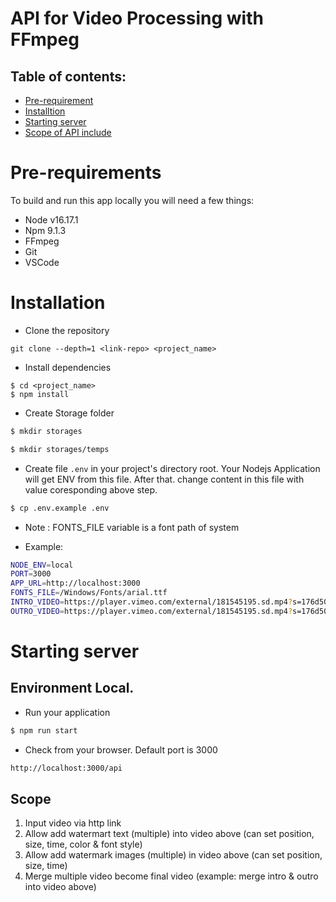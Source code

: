 # API for Video Processing with FFmpeg

## Table of contents:

- [Pre-requirement](#pre-requirement)
- [Installtion](#installation)
- [Starting server](#starting-server)
- [Scope of API include](#Scope)

# Pre-requirements

To build and run this app locally you will need a few things:
- Node v16.17.1
- Npm 9.1.3
- FFmpeg
- Git
- VSCode

# Installation

- Clone the repository

```
git clone --depth=1 <link-repo> <project_name>
```

- Install dependencies

```
$ cd <project_name>
$ npm install
```

- Create Storage folder

```bash
$ mkdir storages
```
```bash
$ mkdir storages/temps
```

- Create file `.env` in your project's directory root. Your Nodejs Application will get ENV from this file.
  After that. change content in this file with value coresponding above step.

```bash
$ cp .env.example .env
```
* Note : FONTS_FILE variable is a font path of system

- Example:
```bash
NODE_ENV=local
PORT=3000
APP_URL=http://localhost:3000
FONTS_FILE=/Windows/Fonts/arial.ttf
INTRO_VIDEO=https://player.vimeo.com/external/181545195.sd.mp4?s=176d502710df829442a83565bb79efbe3c9c0b93&profile_id=164
OUTRO_VIDEO=https://player.vimeo.com/external/181545195.sd.mp4?s=176d502710df829442a83565bb79efbe3c9c0b93&profile_id=164
```

# Starting server

## Environment Local.

- Run your application

```bash
$ npm run start
```

- Check from your browser. Default port is 3000

```sh
http://localhost:3000/api
```

## Scope

1. Input video via http link
2. Allow add watermart text (multiple) into video above (can set position, size, time, color & font style)
3. Allow add watermark images (multiple) in video above (can set position, size, time)
4. Merge multiple video become final video (example: merge intro & outro into video above)
